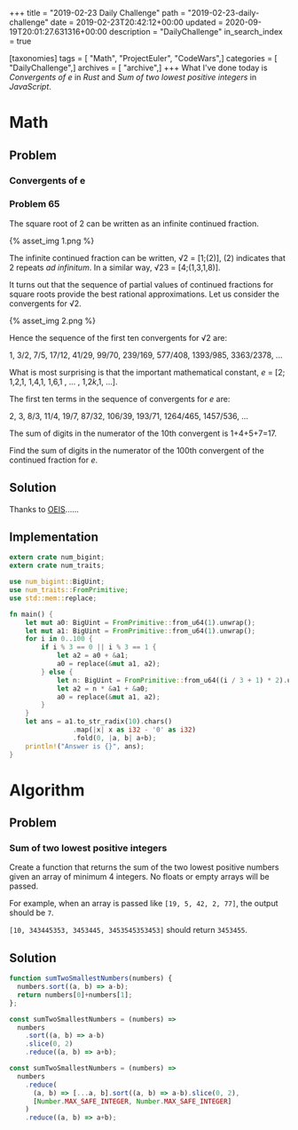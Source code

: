 +++
title = "2019-02-23 Daily Challenge"
path = "2019-02-23-daily-challenge"
date = 2019-02-23T20:42:12+00:00
updated = 2020-09-19T20:01:27.631316+00:00
description = "DailyChallenge"
in_search_index = true

[taxonomies]
tags = [ "Math", "ProjectEuler", "CodeWars",]
categories = [ "DailyChallenge",]
archives = [ "archive",]
+++
What I've done today is *Convergents of e* in *Rust* and *Sum of two lowest positive integers* in *JavaScript*.

<!--more-->

# Math

## Problem

### Convergents of e

### Problem 65

The square root of 2 can be written as an infinite continued fraction.

{% asset_img 1.png %}

The infinite continued fraction can be written, √2 = [1;(2)], (2) indicates that 2 repeats *ad infinitum*. In a similar way, √23 = [4;(1,3,1,8)].

It turns out that the sequence of partial values of continued fractions 
for square roots provide the best rational approximations. Let us consider the convergents for √2.

{% asset_img 2.png %}

Hence the sequence of the first ten convergents for √2 are:

1, 3/2, 7/5, 17/12, 41/29, 99/70, 239/169, 577/408, 1393/985, 3363/2378, ...

What is most surprising is that the important mathematical constant,
*e* = [2; 1,2,1, 1,4,1, 1,6,1 , ... , 1,2*k*,1, ...].

The first ten terms in the sequence of convergents for *e* are:

2, 3, 8/3, 11/4, 19/7, 87/32, 106/39, 193/71, 1264/465, 1457/536, ...

The sum of digits in the numerator of the 10th convergent is 1+4+5+7=17.

Find the sum of digits in the numerator of the 100th convergent of the continued fraction for *e*.

## Solution

Thanks to [OEIS](https://oeis.org/A113873)......

## Implementation

```rust
extern crate num_bigint;
extern crate num_traits;

use num_bigint::BigUint;
use num_traits::FromPrimitive;
use std::mem::replace;

fn main() {
    let mut a0: BigUint = FromPrimitive::from_u64(1).unwrap();
    let mut a1: BigUint = FromPrimitive::from_u64(1).unwrap();
    for i in 0..100 {
        if i % 3 == 0 || i % 3 == 1 {
            let a2 = a0 + &a1;
            a0 = replace(&mut a1, a2);
        } else {
            let n: BigUint = FromPrimitive::from_u64((i / 3 + 1) * 2).unwrap();
            let a2 = n * &a1 + &a0;
            a0 = replace(&mut a1, a2);
        }
    }
    let ans = a1.to_str_radix(10).chars()
                .map(|x| x as i32 - '0' as i32)
                .fold(0, |a, b| a+b);
    println!("Answer is {}", ans);
}
```

# Algorithm

## Problem

### Sum of two lowest positive integers

Create a function that returns the sum of the two lowest positive numbers given an array of minimum 4 integers. No floats or empty arrays will be passed.

For example, when an array is passed like `[19, 5, 42, 2, 77]`, the output should be `7`.

`[10, 343445353, 3453445, 3453545353453]` should return `3453455`.

## Solution

```js
function sumTwoSmallestNumbers(numbers) {  
  numbers.sort((a, b) => a-b);
  return numbers[0]+numbers[1];
};

const sumTwoSmallestNumbers = (numbers) => 
  numbers
    .sort((a, b) => a-b)
    .slice(0, 2)
    .reduce((a, b) => a+b);

const sumTwoSmallestNumbers = (numbers) => 
  numbers
    .reduce(
      (a, b) => [...a, b].sort((a, b) => a-b).slice(0, 2), 
      [Number.MAX_SAFE_INTEGER, Number.MAX_SAFE_INTEGER]
    )
    .reduce((a, b) => a+b);
```
